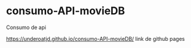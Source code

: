 # consumo-API-movieDB
Consumo de api

https://underoatjd.github.io/consumo-API-movieDB/
link de  github pages

